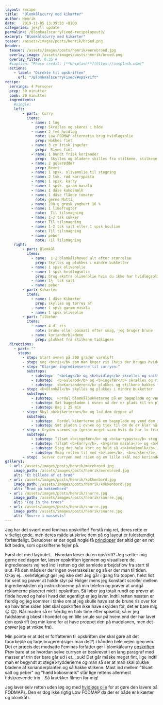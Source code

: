 ```yaml
---
layout: recipe
title:  "Blomkålscurry med kikærter"
author: Henrik
date:   2019-11-05 13:39:33 +0100
categories: jekyll update
permalink: /BlomkaalscurryFixed-recipelayout3/
excerpt: "Blomkålscurry med kikærter"
teaser: /assets/images/posts/henrik/broed.png
header:
  teaser: /assets/images/posts/henrik/merebroed.jpg
  overlay_image: /assets/images/posts/henrik/broed.png
  overlay_filter: 0.35 # 
  #caption: "Photo credit: [**Unsplash**](https://unsplash.com)"
  actions:
    - label: "Direkte til opskriften"
      url: "/BlomkaalscurryFixed/#opskrift"
recipe:
  servings: 4 Personer
  prep: 30 minutter
  cook: 20 minutter 
  ingredients:
    #single:
    left: 
        - part:  Curry
          items:
            - name: 1 løg   
              prep: Skrælles og skæres i både   
            - name: 2 fed hvidløg
              note: Low FODMAP alternativ brug hvidløgsolie 
              prep: Hakkes fint  
            - name: 3 cm frisk ingefær  
              prep:  Rives fint  
            - name: 1 bundt frisk koriander  
              prep:  Skylles og bladene skilles fra stilkene, stilkene hakkes og bruges i curryen 
            - name: 2 gulerødder 
              prep: Revet 
            - name: 1 spsk. olivenolie til stegning  
            - name: 2 tsk. rød karrypasta 
            - name: 1 spsk. karry 
            - name: 1 spsk. garam masala 
            - name: 1 dåse kokosmælk 
            - name: 1 dåse flåede tomater 
              note: gerne Mutti
            - name: 200 g græsk yoghurt 10 % 
            - name: 1 limefrugter 
              note:  Til tilsmagning 
            - name: 1-2 tsk sukker 
              note: Til tilsmagning
            - name: 1-2 tsk salt eller 1 spsk boulion
              note: Til tilsmagning 
            - name: peber 
              note: Til Tilsmagning  
    right:
        - part: Blomkål
          items:
            - name:  1-2 blomkålshoved alt efter størrelse
              prep: Skylles og plukkes i mindre bukketter   
            - name: 1 spsk olivenolie 
            - name: 1 spsk hvidløgsolie 
              prep: brug ekstra olivenolie hvis du ikke har hvidløgsolie 
            - name: 1½  tsk salt 
            - name: peber 
        - part: Kikærter
          items:
            - name: 1 dåse Kikærter 
              prep: skylles og tørres af 
            - name: 1 spsk garam masala 
            - name: 1 spsk oliveolie 
        - part: Tilbehør
          items:
            - name: 4 dl ris 
              note: brune eller basmati efter smag, jeg bruger brune
            - name: korianderbladene
              prep: plukket fra stilkene tidligere
  directions:
    - part: ""
      steps:
        - step: Start ovnen på 200 grader varmluft
        - step: Kog <b>ris</b> som man koger ris (hvis der bruges hvide ris kan man vente til blomkål og kikærter er i ovnen)
        - step: "Klargør ingredienserne til curryen:"
          substeps:
            - substep:  "<b>Løg</b> og <b>hvidløg</b> skrælles og snittes"
            - substep:  <b>Gulerod</b> og <b>ingefær</b> skrælles og rives
            - substep:  <b>Korianderen</b> plukkes og stilkene hakkes fint, bladene sættes til siden
        - step: <b>Blomkål</b> skylles og plukkes i mindre bukketter
          substeps:
            - substep:  Fordel blomkålbukketerne på en bageplade og vend dem i <b>olivenolie</b> og <b>hvidløgsolie</b> og drys med <b>garam masala</b> for at fordele jævnt og vend det hele rundt
            - substep: Sæt bagepladen i ovnen så der er plads til en plade neden under
            - substep: Bag i 25 min
        - step: Skyl <b>kikærterne</b> og lad dem dryppe af
          substeps:
            - substep:  Fordel kikærterne på en bageplade og vend dem i <b>olie</b> drys med <b>garam masala</b> og tril ærterne med rundt til den er jævnt fordelt.
            - substep: Sæt pladen i ovnen og tjek til om de er klar når blomkålen tages ud, ellers gives de 5 min mere
        - step : Gryden varmes op (gerne meget varm hvis du har to frie hænder og ingen børn til at forstyrre dig) og <b>olie</b>, <b>løg</b> og <b>hvidløg</b> kommes i og steges til løgene har fået lidt farve
          substeps:
            - substep: Tilsæt <b>ingefær</b> og <b>karrypasta</b> steg kort
            - substep: Tilsæt <b>karry</b>, <b>garam masala</b> og <b>korianderstænger</b> og kort efter <b>gulerødder</b> (karryen skal have varme men ikke brænde på)
            - substep: Steg det hele kort og hæld så <b>kokosmælk</b>, flåede <b>tomater</b> og græsk <b>youghurt</b> i curryen
            - substep: Smag retten til med <b>lime</b>, <b>sukker</b>, <b>salt/boulion</b> og <b>peber</b>
        - step:  Server curryen med risen og en lille skål med korianderblade
gallery1:
  - url: /assets/images/posts/henrik/merebroed.jpg
    image_path: /assets/images/posts/henrik/merebroed.jpg
    alt: "Et billede af et brød"
  - url: /assets/images/posts/henrik/kokkenbord.jpg
    image_path: /assets/images/posts/henrik/kokkenbord.jpg
    alt: "Brød på køkkenbord"
  - url: /assets/images/posts/henrik/snurre.jpg
    image_path: /assets/images/posts/henrik/snurre.jpg
    alt: "Fog in the trees"  
  - url: /assets/images/posts/henrik/snurre.jpg
    image_path: /assets/images/posts/henrik/snurre.jpg
    alt: "Snurre i massevis"  
---
```


Jeg har det svært med feminas opskrifter! Forstå mig ret, deres rette er virkeligt gode, men deres måde at skrive dem på og layout er fuldstændigt forfærdeligt. Derudover er der også nogle få [principper][principper] der altid gør en ret lidt bedre, som opskrifterne fejler på.

Først det med layoutet... 
Hvordan læser du en opskrift? Jeg sætter mig gerne ned dagen før, læser opskriften igennem og visualisere de ingrediensers vej ned ind i retten og det samlede arbejdsflow fra start til slut. På den måde er der ingen overraskelser og så er der man til tiden. Okay ej... selvfølgeligt gør jeg ikke det! Jeg går i gang fra toppen, helst lidt for sent og prøver at holde styr på Holger mens jeg konstant scroller mellem ingredienslisten og instruktionerne på min telefon og prøver at undgå reklamerne placeret midt i opskriften. Så løber jeg totalt rundt op prøver at finde hoved og hale i hvad det egentligt er jeg laver, indtil retten næsten er færdig og jeg kommer i tanke om at jeg skulle have sat de brune ris over for en halv time siden (det skal opskriften ikke have skylden for, det er bare mig :neutral_face: :blush:). Når maden så er færdig en halv time efter spisetid, så er jeg fuldstændig blæst i hovedet og en lille smule sur på hvem end der har lavet den opskrift (og min kone for at have proppet den på madplanen, men det prøver jeg at vokse fra).

Min pointe er at det er forfatteren til opskriften der skal gøre alt det forarbejde og tage brugeren(siger man det?) i hånden hele vejen igennem. Det er præcis det modsatte Feminas forfatter gør i blomkålcurry [opskriften][opskrift]. Prøv bare at se hvordan selve curryen er beskrevet i en lang paragraf med masser af trin der bare går ud i et... suk! 
Det går måske meget fint, lige indtil man er begyndt at stege krydderierne og man så ser at man skal plukke bladene af korianderplanten og så hakke stilkene. Mast ind mellem "tilsæt salt og peber" og "hæld kokosmælk" står lige rettens allermest tidskrævende trin - Så knækker filmen for mig! 

Jeg laver selv retten uden løg og med [hvidløgs olie][garlicoil] for at gøre den lavere på FODMAPs. Den er dog ikke rigtig Low FODMAP da der er både er kikærter og blomkål i.



[Cleaned]: /BlomkaalscurryFixed-blog/
[opskrift]: https://www.femina.dk/mad/hovedretter/blomkaalskarry-med-sproede-kikaerter
[principper]:   /principper/
[garlicoil]: /low-foodmap-hvidloegsolie/